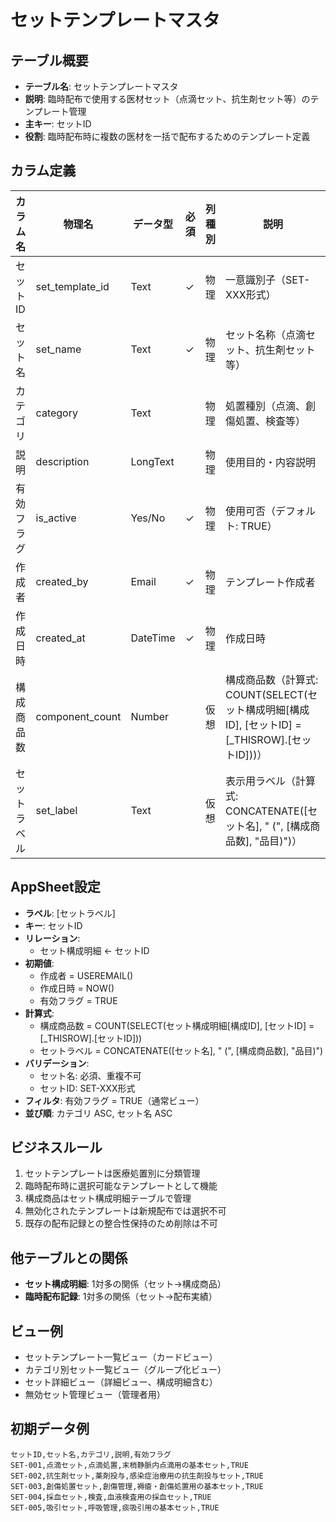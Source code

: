# セットテンプレートマスタ

## テーブル概要
- **テーブル名**: セットテンプレートマスタ
- **説明**: 臨時配布で使用する医材セット（点滴セット、抗生剤セット等）のテンプレート管理
- **主キー**: セットID
- **役割**: 臨時配布時に複数の医材を一括で配布するためのテンプレート定義

## カラム定義

| カラム名 | 物理名 | データ型 | 必須 | 列種別 | 説明 |
|---------|--------|----------|------|--------|------|
| セットID | set_template_id | Text | ✓ | 物理 | 一意識別子（SET-XXX形式） |
| セット名 | set_name | Text | ✓ | 物理 | セット名称（点滴セット、抗生剤セット等） |
| カテゴリ | category | Text | | 物理 | 処置種別（点滴、創傷処置、検査等） |
| 説明 | description | LongText | | 物理 | 使用目的・内容説明 |
| 有効フラグ | is_active | Yes/No | ✓ | 物理 | 使用可否（デフォルト: TRUE） |
| 作成者 | created_by | Email | ✓ | 物理 | テンプレート作成者 |
| 作成日時 | created_at | DateTime | ✓ | 物理 | 作成日時 |
| 構成商品数 | component_count | Number | | 仮想 | 構成商品数（計算式: COUNT(SELECT(セット構成明細[構成ID], [セットID] = [_THISROW].[セットID]))） |
| セットラベル | set_label | Text | | 仮想 | 表示用ラベル（計算式: CONCATENATE([セット名], " (", [構成商品数], "品目)")） |

## AppSheet設定
- **ラベル**: [セットラベル]
- **キー**: セットID
- **リレーション**:
  - セット構成明細 ← セットID
- **初期値**:
  - 作成者 = USEREMAIL()
  - 作成日時 = NOW()
  - 有効フラグ = TRUE
- **計算式**:
  - 構成商品数 = COUNT(SELECT(セット構成明細[構成ID], [セットID] = [_THISROW].[セットID]))
  - セットラベル = CONCATENATE([セット名], " (", [構成商品数], "品目)")
- **バリデーション**:
  - セット名: 必須、重複不可
  - セットID: SET-XXX形式
- **フィルタ**: 有効フラグ = TRUE（通常ビュー）
- **並び順**: カテゴリ ASC, セット名 ASC

## ビジネスルール
1. セットテンプレートは医療処置別に分類管理
2. 臨時配布時に選択可能なテンプレートとして機能
3. 構成商品はセット構成明細テーブルで管理
4. 無効化されたテンプレートは新規配布では選択不可
5. 既存の配布記録との整合性保持のため削除は不可

## 他テーブルとの関係
- **セット構成明細**: 1対多の関係（セット→構成商品）
- **臨時配布記録**: 1対多の関係（セット→配布実績）

## ビュー例
- セットテンプレート一覧ビュー（カードビュー）
- カテゴリ別セット一覧ビュー（グループ化ビュー）
- セット詳細ビュー（詳細ビュー、構成明細含む）
- 無効セット管理ビュー（管理者用）

## 初期データ例
```csv
セットID,セット名,カテゴリ,説明,有効フラグ
SET-001,点滴セット,点滴処置,末梢静脈内点滴用の基本セット,TRUE
SET-002,抗生剤セット,薬剤投与,感染症治療用の抗生剤投与セット,TRUE
SET-003,創傷処置セット,創傷管理,褥瘡・創傷処置用の基本セット,TRUE
SET-004,採血セット,検査,血液検査用の採血セット,TRUE
SET-005,吸引セット,呼吸管理,痰吸引用の基本セット,TRUE
```